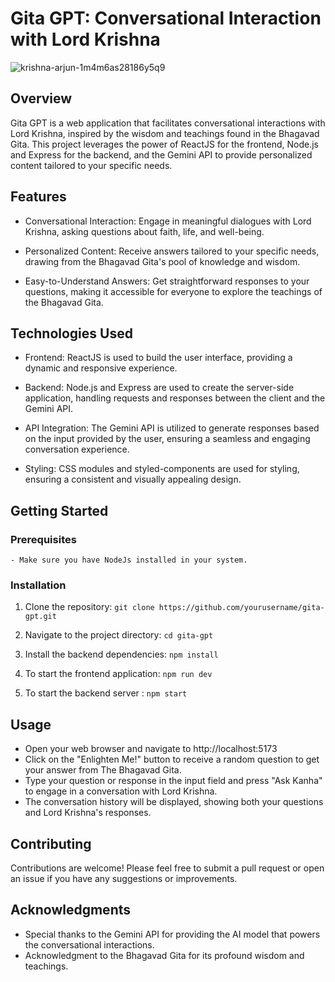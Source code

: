 # Gita GPT: Conversational Interaction with Lord Krishna

![krishna-arjun-1m4m6as28186y5q9](https://github.com/POBOROJO/GITA-GPT/assets/94280580/b3b167ad-1149-442c-b817-c40652cdf0c3)

## Overview
Gita GPT is a web application that facilitates conversational interactions with Lord Krishna, inspired by the wisdom and teachings found in the Bhagavad Gita. This project leverages the power of ReactJS for the frontend, Node.js and Express for the backend, and the Gemini API to provide personalized content tailored to your specific needs.

## Features
- Conversational Interaction: Engage in meaningful dialogues with Lord Krishna, asking questions about faith, life, and well-being.

- Personalized Content: Receive answers tailored to your specific needs, drawing from the Bhagavad Gita's pool of knowledge and wisdom.

- Easy-to-Understand Answers: Get straightforward responses to your questions, making it accessible for everyone to explore the teachings  of the Bhagavad Gita.

## Technologies Used
- Frontend: ReactJS is used to build the user interface, providing a dynamic and responsive experience.

- Backend: Node.js and Express are used to create the server-side application, handling requests and responses between the client and the  Gemini API.

- API Integration: The Gemini API is utilized to generate responses based on the input provided by the user, ensuring a seamless and engaging conversation experience.

- Styling: CSS modules and styled-components are used for styling, ensuring a consistent and visually appealing design.

## Getting Started

### Prerequisites
    - Make sure you have NodeJs installed in your system.

### Installation

1. Clone the repository: `git clone https://github.com/yourusername/gita-gpt.git`

2. Navigate to the project directory: `cd gita-gpt`

3. Install the backend dependencies: `npm install`

4. To start the frontend application: `npm run dev`

5. To start the backend server : `npm start`

## Usage
- Open your web browser and navigate to http://localhost:5173
- Click on the "Enlighten Me!" button to receive a random question to get your answer from The Bhagavad Gita.
- Type your question or response in the input field and press "Ask Kanha" to engage in a conversation with Lord Krishna.
- The conversation history will be displayed, showing both your questions and Lord Krishna's responses.

## Contributing
Contributions are welcome! Please feel free to submit a pull request or open an issue if you have any suggestions or improvements.

## Acknowledgments
- Special thanks to the Gemini API for providing the AI model that powers the conversational interactions.
- Acknowledgment to the Bhagavad Gita for its profound wisdom and teachings.
